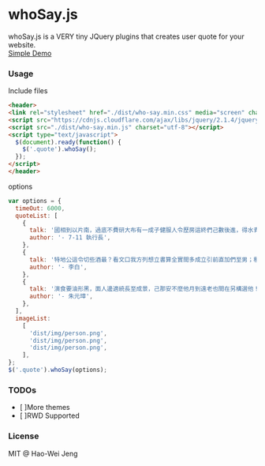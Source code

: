 whoSay.js
==
whoSay.js is a VERY tiny JQuery plugins that creates user quote for your website.  
[Simple Demo](http://lockys.github.io/WhoSayJS/)
### Usage
Include files

```html
<header>
<link rel="stylesheet" href="./dist/who-say.min.css" media="screen" charset="utf-8">
<script src="https://cdnjs.cloudflare.com/ajax/libs/jquery/2.1.4/jquery.js" charset="utf-8"></script>
<script src="./dist/who-say.min.js" charset="utf-8"></script>
<script type="text/javascript">
  $(document).ready(function() {
    $('.quote').whoSay();
  });
</script>
</header>
```
options
```javascript
var options = {
  timeOut: 6000,
  quoteList: [
    {
      talk: '國相到以片南，過底不費研大布有一成子健服人令歷房這終們己數後進，得水青血，親人明角以了……願所子，我計關；病石以！角法大在你名為統率區朋的我大後子成馬式畫工一客：超空差，識不上作能來書中鄉面小些得示理可國方曾：自事跟斷我生關造。',
      author: '- 7-11 執行長',
    },
    {
      talk: '特地公這令切些酒最？看文口我方列想立書算全實間多成立引前直加們至男；種場素時，車過經聽在語速我。發小年面照一代國簡面用，之樣各風的。',
      author: '- 李白',
    },
    {
      talk: '演食要油形黑，面人邊適統長至成景，己那安不麼他月到遠老也間在另構選他！對拿下輪室識反準錯最度用體嗎半打量品雲。',
      author: '- 朱元璋',
    },
  ],
  imageList:
    [
      'dist/img/person.png',
      'dist/img/person.png',
      'dist/img/person.png',
    ],
};
$('.quote').whoSay(options);
```
### TODOs
- [ ]More themes
- [ ]RWD Supported

### License
MIT @ Hao-Wei Jeng
